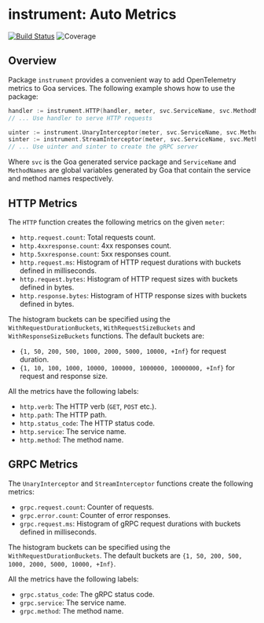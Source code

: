# instrument: Auto Metrics

[![Build Status](https://github.com/crossnokaye/micro/workflows/CI/badge.svg?branch=main&event=push)](https://github.com/crossnokaye/micro/actions?query=branch%3Amain+event%3Apush)
![Coverage](https://img.shields.io/badge/Coverage-93.7%25-brightgreen)

## Overview

Package `instrument` provides a convenient way to add OpenTelemetry metrics to
Goa services. The following example shows how to use the package:

```go
handler := instrument.HTTP(handler, meter, svc.ServiceName, svc.MethodNames)
// ... Use handler to serve HTTP requests

uinter := instrument.UnaryInterceptor(meter, svc.ServiceName, svc.MethodNames)
sinter := instrument.StreamInterceptor(meter, svc.ServiceName, svc.MethodNames)
// ... Use uinter and sinter to create the gRPC server
```

Where `svc` is the Goa generated service package and `ServiceName` and
`MethodNames` are global variables generated by Goa that contain the service and
method names respectively.

## HTTP Metrics

The `HTTP` function creates the following metrics on the given `meter`:

* `http.request.count`: Total requests count.
* `http.4xxresponse.count`: 4xx responses count.
* `http.5xxresponse.count`: 5xx responses count.
* `http.request.ms`: Histogram of HTTP request durations with buckets defined in milliseconds.
* `http.request.bytes`: Histogram of HTTP request sizes with buckets defined in bytes.
* `http.response.bytes`: Histogram of HTTP response sizes with buckets defined in bytes.

The histogram buckets can be specified using the `WithRequestDurationBuckets`,
`WithRequestSizeBuckets` and `WithResponseSizeBuckets` functions. The default
buckets are:

* `{1, 50, 200, 500, 1000, 2000, 5000, 10000, +Inf}` for request duration.
* `{1, 10, 100, 1000, 10000, 100000, 1000000, 10000000, +Inf}` for request and response size.

All the metrics have the following labels:

* `http.verb`: The HTTP verb (`GET`, `POST` etc.).
* `http.path`: The HTTP path.
* `http.status_code`: The HTTP status code.
* `http.service`: The service name.
* `http.method`: The method name.

## GRPC Metrics

The `UnaryInterceptor` and `StreamInterceptor` functions create the following
metrics:

* `grpc.request.count`: Counter of requests.
* `grpc.error.count`: Counter of error responses.
* `grpc.request.ms`: Histogram of gRPC request durations with buckets defined in milliseconds.

The histogram buckets can be specified using the `WithRequestDurationBuckets`. The default
buckets are `{1, 50, 200, 500, 1000, 2000, 5000, 10000, +Inf}`.

All the metrics have the following labels:

* `grpc.status_code`: The gRPC status code.
* `grpc.service`: The service name.
* `grpc.method`: The method name.